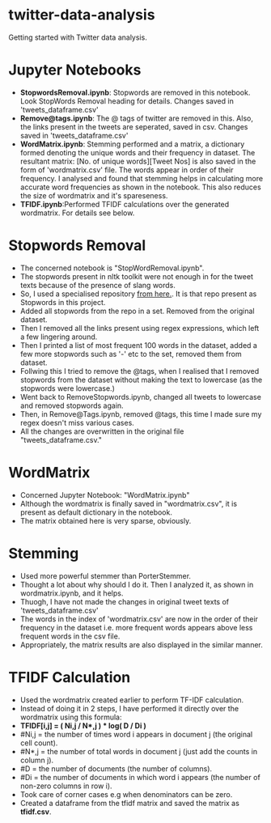 # twitter-data-analysis
Getting started with Twitter data analysis.
<h1>Jupyter Notebooks</h1>
<ul>
<li><b>StopwordsRemoval.ipynb</b>: Stopwords are removed in this notebook. Look StopWords Removal heading for details. Changes saved in 'tweets_dataframe.csv'</li>
<li><b>Remove@tags.ipynb</b>: The @ tags of twitter are removed in this. Also, the links present in the tweets are seperated, saved in csv. Changes saved in 'tweets_dataframe.csv' </li>
<li><b>WordMatrix.ipynb</b>: Stemming performed and a matrix, a dictionary formed denoting the unique words and their frequency in dataset. The resultant matrix: [No. of unique words][Tweet Nos] is also saved in the form of 'wordmatrix.csv' file. The words appear in order of their frequency. I analysed and found that stemming helps in calculating more accurate word frequencies as shown in the notebook. This also reduces the size of wordmatrix and it's spareseness.</li>
<li><b>TFIDF.ipynb</b>:Performed TFIDF calculations over the generated wordmatrix. For details see below.</li>
</ul>

<h1>Stopwords Removal</h1>
<ul>
<li>The concerned notebook is "StopWordRemoval.ipynb". </li>
<li>The stopwords present in nltk toolkit were not enough in for the tweet texts because of the presence of slang words.</li>
<li>So, I used a specialised repository <a href="https://sites.google.com/site/iamgongwei/home/sw">from here.</a>. It is that repo present as Stopwords in this project.</li>
<li>Added all stopwords from the repo in a set. Removed from the original dataset.</li>
<li>Then I removed all the links present using regex expressions, which left a few lingering around.</li>
<li>Then I printed a list of most frequent 100 words in the dataset, added a few more stopwords such as '-' etc to the set, removed them from dataset.</li>
<li>Follwing this I tried to remove the @tags, when I realised that I removed stopwords from the dataset without making the text to lowercase (as the stopwords were lowercase.)</li>
<li>Went back to RemoveStopwords.ipynb, changed all tweets to lowercase and removed stopwords again.</li>
<li>Then, in Remove@Tags.ipynb, removed @tags, this time I made sure my regex doesn't miss various cases. </li>
<li>All the changes are overwritten in the original file "tweets_dataframe.csv."
</ul>

<h1>WordMatrix</h1>
<ul>
<li>Concerned Jupyter Notebook: "WordMatrix.ipynb"</li>
<li>Although the wordmatrix is finally saved in "wordmatrix.csv", it is present as default dictionary in the notebook.</li>
<li> The matrix obtained here is very sparse, obviously.</li>
</ul>

<h1>Stemming</h1>
<ul>
<li>Used more powerful stemmer than PorterStemmer.</li>
<li>Thought a lot about why should I do it. Then I analyzed it, as shown in wordmatrix.ipynb, and it helps.</li>
<li>Thuogh, I have not made the changes in original tweet texts of 'tweets_dataframe.csv'</li>
<li>The words in the index of 'wordmatrix.csv' are now in the order of their frequency in the dataset i.e. more frequent words appears above less frequent words in the csv file.</li>
<li>Appropriately, the matrix results are also displayed in the similar manner.</li>
</ul>


<h1>TFIDF Calculation</h1>
<ul>
<li>Used the wordmatrix created earlier to perform TF-IDF calculation.</li>
<li>Instead of doing it in 2 steps, I have performed it directly over the wordmatrix using this formula:</li>
<li><b>TFIDF[i,j] = ( Ni,j / N*,j ) * log( D / Di )</b></li>
<li>#Ni,j = the number of times word i appears in document j (the original cell count).</li>
<li>#N*,j = the number of total words in document j (just add the counts in column j).</li>
<li>#D = the number of documents (the number of columns).</li>
<li>#Di = the number of documents in which word i appears (the number of non-zero columns in row i).</li>
<li>Took care of corner cases e.g when denominators can be zero.</li>
<li>Created a dataframe from the tfidf matrix and saved the matrix as <b>tfidf.csv</b>.</li>
</ul>

